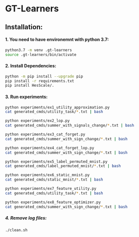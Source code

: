 # GT-Learners

## Installation:
#### 1. You need to have environemnt with python 3.7:
``` sh
python3.7 -m venv .gt-learners
source .gt-learners/bin/activate
```
#### 2. Install Dependencies:
```sh
python -m pip install --upgrade pip
pip install -r requirements.txt 
pip install HesScale/.
```

#### 3. Run experiments:
```sh
python experiments/ex1_utility_approximation.py
cat generated_cmds/utility_task/*.txt | bash

python experiments/ex2_lop.py
cat generated_cmds/summer_with_signals_change/*.txt | bash

python experiments/ex3_cat_forget.py
cat generated_cmds/summer_with_sign_change/*.txt | bash

python experiments/ex4_cat_forget_lop.py
cat generated_cmds/summer_with_sign_change/*.txt | bash

python experiments/ex5_label_permuted_mnist.py
cat generated_cmds/label_permuted_mnist/*.txt | bash

python experiments/ex6_static_mnist.py
cat generated_cmds/static_mnist/*.txt | bash

python experiments/ex7_feature_utility.py
cat generated_cmds/utility_task/*.txt | bash

python experiments/ex8_feature_optimizer.py
cat generated_cmds/summer_with_sign_change/*.txt | bash
```

##### 4. Remove log files:
```sh
./clean.sh
```